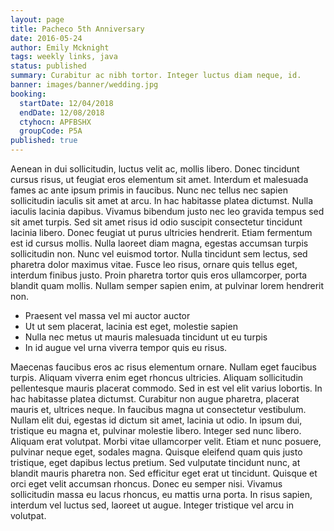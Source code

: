 ```yaml
---
layout: page
title: Pacheco 5th Anniversary
date: 2016-05-24
author: Emily Mcknight
tags: weekly links, java
status: published
summary: Curabitur ac nibh tortor. Integer luctus diam neque, id.
banner: images/banner/wedding.jpg
booking:
  startDate: 12/04/2018
  endDate: 12/08/2018
  ctyhocn: APFBSHX
  groupCode: P5A
published: true
---
```

Aenean in dui sollicitudin, luctus velit ac, mollis libero. Donec tincidunt cursus risus, ut feugiat eros elementum sit amet. Interdum et malesuada fames ac ante ipsum primis in faucibus. Nunc nec tellus nec sapien sollicitudin iaculis sit amet at arcu. In hac habitasse platea dictumst. Nulla iaculis lacinia dapibus. Vivamus bibendum justo nec leo gravida tempus sed sit amet turpis. Sed sit amet risus id odio suscipit consectetur tincidunt lacinia libero. Donec feugiat ut purus ultricies hendrerit. Etiam fermentum est id cursus mollis. Nulla laoreet diam magna, egestas accumsan turpis sollicitudin non. Nunc vel euismod tortor. Nulla tincidunt sem lectus, sed pharetra dolor maximus vitae. Fusce leo risus, ornare quis tellus eget, interdum finibus justo. Proin pharetra tortor quis eros ullamcorper, porta blandit quam mollis. Nullam semper sapien enim, at pulvinar lorem hendrerit non.

* Praesent vel massa vel mi auctor auctor
* Ut ut sem placerat, lacinia est eget, molestie sapien
* Nulla nec metus ut mauris malesuada tincidunt ut eu turpis
* In id augue vel urna viverra tempor quis eu risus.

Maecenas faucibus eros ac risus elementum ornare. Nullam eget faucibus turpis. Aliquam viverra enim eget rhoncus ultricies. Aliquam sollicitudin pellentesque mauris placerat commodo. Sed in est vel elit varius lobortis. In hac habitasse platea dictumst. Curabitur non augue pharetra, placerat mauris et, ultrices neque. In faucibus magna ut consectetur vestibulum. Nullam elit dui, egestas id dictum sit amet, lacinia ut odio. In ipsum dui, tristique eu magna et, pulvinar molestie libero.
Integer sed nunc libero. Aliquam erat volutpat. Morbi vitae ullamcorper velit. Etiam et nunc posuere, pulvinar neque eget, sodales magna. Quisque eleifend quam quis justo tristique, eget dapibus lectus pretium. Sed vulputate tincidunt nunc, at blandit mauris pharetra non. Sed efficitur eget erat ut tincidunt. Quisque et orci eget velit accumsan rhoncus. Donec eu semper nisi. Vivamus sollicitudin massa eu lacus rhoncus, eu mattis urna porta. In risus sapien, interdum vel luctus sed, laoreet ut augue. Integer tristique vel arcu in volutpat.
